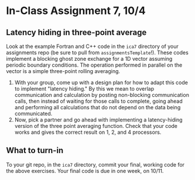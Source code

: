 # In-Class Assignment 7, 10/4

## Latency hiding in three-point average

Look at the example Fortran and C++ code in the `ica7` directory of your assignments repo (be sure to pull from `assignmentsTemplate`!). These codes implement a blocking ghost zone exchange for a 1D vector assuming periodic boundary conditions. The operation performed in parallel on the vector is a simple three-point rolling averaging.

1. With your group, come up with a design plan for how to adapt this code to implement "latency hiding." By this we mean to overlap communication and calculation by posting non-blocking communication calls, then instead of waiting for those calls to complete, going ahead and performing all calculations that do not depend on the data being communicated.
2. Now, pick a partner and go ahead with implementing a latency-hiding version of the three point averaging function. Check that your code works and gives the correct result on 1, 2, and 4 processors.

## What to turn-in

To your git repo, in the `ica7` directory, commit your final, working code for the above exercises. Your final code is due in one week, on 10/11.
